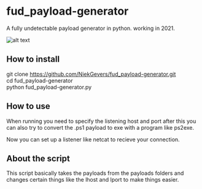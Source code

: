 # fud_payload-generator
A fully undetectable payload generator in python. working in 2021.

![alt text](https://i.ibb.co/DMs9xp0/virustotal-result.png)

## How to install

git clone https://github.com/NiekGevers/fud_payload-generator.git  
cd fud_payload-generator  
python fud_payload-generator.py

## How to use
When running you need to specify the listening host and port after this you can also
try to convert the .ps1 payload to exe with a program like ps2exe.

Now you can set up a listener like netcat to recieve your connection.

## About the script
This script basically takes the payloads from the payloads folders and changes
certain things like the lhost and lport to make things easier.


